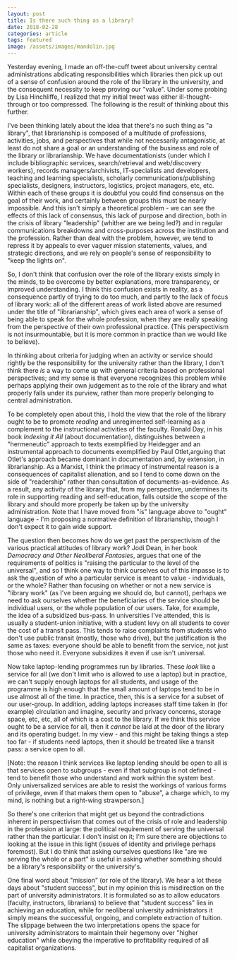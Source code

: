 ```yaml
---
layout: post
title: Is there such thing as a library?
date: 2018-02-28
categories: article
tags: featured
image: /assets/images/mandolin.jpg
---
```


Yesterday evening, I made an off-the-cuff tweet about university central
administrations abdicating responsibilities which libraries then pick up
out of a sense of confusion around the role of the library in the
university, and the consequent necessity to keep proving our "value".
Under some probing by Lisa Hinchliffe, I realized that my initial tweet
was either ill-thought-through or too compressed. The following is the
result of thinking about this further.

I've been thinking lately about the idea that there's no such thing as
"a library", that librarianship is composed of a multitude of
professions, activities, jobs, and perspectives that while not
necessarily antagonistic, at least do not share a goal or an
understanding of the business and role of the library or librarianship.
We have documentationists (under which I include bibliographic services,
search/retrieval and web/discovery workers), records
managers/archivists, IT-specialists and developers, teaching and learning specialists,
scholarly communications/publishing specialists, designers, instructors,
logistics, project managers, etc, etc. Within each of these groups it is
doubtful you could find consensus on the goal of their work, and
certainly between groups this must be nearly impossible. And this isn't
simply a theoretical problem - we can see the effects of this lack of
consensus, this lack of purpose and direction, both in the crisis of
library "leadership" (whither are we being led?) and in regular communications
breakdowns and cross-purposes across the institution and the profession.
Rather than deal with the problem, however, we tend to repress it by
appeals to ever vaguer mission statements, values, and strategic
directions, and we rely on people's sense of responsibility to "keep the
lights on".

So, I don't think that confusion over the role of the library exists
simply in the minds, to be overcome by better explanations, more
transparency, or improved understanding. I think this confusion exists
in reality, as a consequence partly of trying to do too much, and partly
to the lack of focus of library work: all of the different areas of work
listed above are resumed under the title of "librarianship", which gives
each area of work a sense of being able to speak for the whole
profession, when they are really speaking from the perspective of their
own professional practice. (This perspectivism is not insurmountable,
but it is more common in practice than we would like to believe).

In thinking about criteria for judging when an activity or service
should rightly be the responsibility for the university rather than the
library, I don't think there *is* a way to come up with general
criteria based on professional perspectives; and my sense is that everyone recognizes this problem while perhaps
applying their own judgement as to the role of the library and what
properly falls under its purview, rather than more properly belonging to
central administration.

To be completely open about this, I hold the view that the role of the library
ought to be to promote *reading* and unregimented self-learning as a
complement to the instructional activities of the faculty. Ronald Day,
in his book *Indexing it All* (about documentation), distinguishes
between a "hermeneutic" approach to texts exemplified by Heidegger and
an instrumental approach to documents exemplified by Paul Otlet,arguing 
that Otlet's approach became dominant in documentation and, by
extension, in librarianship. As a Marxist, I think the primacy of
instrumental reason is a consequences of capitalist alienation, and so I
tend to come down on the side of "readership" rather than consultation
of documents-as-evidence. As a result, any activity of the library that,
from my perspective, undermines its role in supporting reading and
self-education, falls outside the scope of the library and should more
properly be taken up by the university administration. Note that I have
moved from "is" language above to "ought" language - I'm proposing a
normative definition of librarianship, though I don't expect it to gain
wide support.

The question then becomes how do we get past the perspectivism of the
various practical attitudes of library work? Jodi Dean, in her book
*Democracy and Other Neoliberal Fantasies*, argues that one of the
requirements of politics is "raising the particular to the level of the
universal", and so I think one way to think ourselves out of this
impasse is to ask the question of who a particular service is meant to
value - individuals, or the whole? Rather than focusing on whether or
not a new service is "library work" (as I've been arguing we should do,
but cannot), perhaps we need to ask ourselves whether the beneficiaries
of the service should be individual users, or the whole population of
our users. Take, for example, the idea of a subsidized bus-pass. In
universities I've attended, this is usually a student-union initiative,
with a student levy on all students to cover the cost of a transit pass.
This tends to raise complaints from students who don't use public
transit (mostly, those who drive), but the justification is the same as
taxes: everyone should be able to benefit from the service, not just
those who need it. Everyone subsidizes it even if use isn't universal.

Now take laptop-lending programmes run by libraries. These *look* like a
service for all (we don't limit who is allowed to use a laptop) but in
practice, we can't supply enough laptops for all students, and usage of
the programme is high enough that the small amount of laptops tend to be
in use almost all of the time. In practice, then, this is a service for
a subset of our user-group. In addition, adding laptops increases staff
time taken in (for example) circulation and imagine, security and privacy concerns, storage space, etc, etc, all of which is a cost to the library. If we think this service ought to be a service for all, then it *cannot* be laid at the door of the library and its operating budget. In my view - and this might be taking things a step too far - if students need laptops, then it should be treated like a transit pass: a service open to all.

[Note: the reason I think services like laptop lending should be open to
all is that services open to subgroups - even if that subgroup is not
defined - tend to benefit those who understand and work within the
system best. Only universalized services are able to resist the workings
of various forms of privilege, even if that makes them open to "abuse",
a charge which, to my mind, is nothing but a right-wing strawperson.]

So there's one criterion that might get us beyond the contradictions
inherent in perspectivism that comes out of the crisis of role and
leadership in the profession at large: the political requirement of
serving the universal rather than the particular. I don't insist on it; I'm sure
there are objections to looking at the issue in this light (issues of
identity and privilege perhaps foremost). But I do
think that asking ourselves questions like "are we serving the whole or
a part" is useful in asking whether something should be a library's
responsibility or the university's.

One final word about "mission" (or role of the library). We hear a lot
these days about "student success", but in my opinion this is
misdirection on the part of university administrators. It is formulated
so as to allow educators (faculty, instructors, librarians) to believe
that "student success" lies in achieving an education, while for
neoliberal university administrators it simply means the successful,
ongoing, and complete extraction of tuition. The slippage between the
two interpretations opens the space for university administrators to
maintain their hegemony over "higher education" while obeying the
imperative to profitability required of all capitalist organizations.
